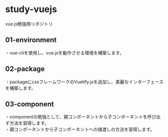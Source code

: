 # study-vuejs
vue.js勉強用リポジトリ

## 01-environment
・vue-cliを使用し、vue.jsを動作させる環境を構築します。  

## 02-package
・packageにcssフレームワークのVuetify.jsを追加し、美麗なインターフェースを構築します。  

## 03-component
・componentの勉強として、親コンポーネントから子コンポーネントを呼び出す方法を習得します。  
・親コンポーネントから子コンポーネントへの値渡しの方法を習得します。  
